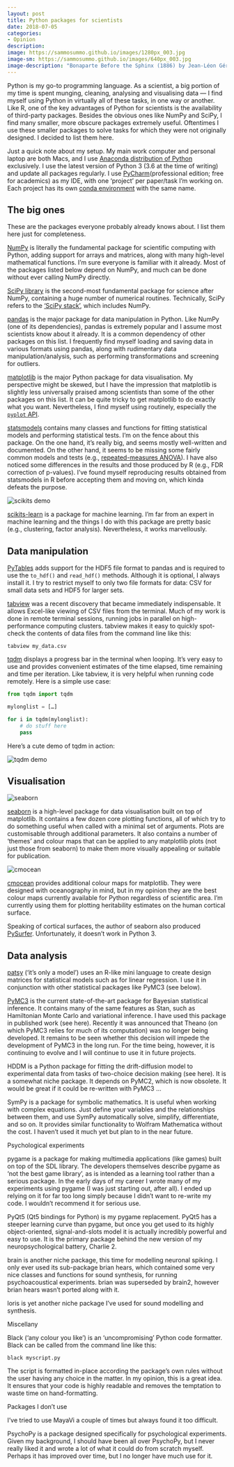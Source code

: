 ```yaml
---
layout: post
title: Python packages for scientists
date: 2018-07-05
categories:
- Opinion
description:
image: https://sammosummo.github.io/images/1280px_003.jpg
image-sm: https://sammosummo.github.io/images/640px_003.jpg
image-description: "Bonaparte Before the Sphinx (1886) by Jean-Léon Gérôme"
---
```


Python is my go-to programming language. As a scientist, a big portion of my time is spent munging, cleaning, analysing and visualising data — I find myself using Python in virtually all of these tasks, in one way or another. Like R, one of the key advantages of Python for scientists is the availability of third-party packages. Besides the obvious ones like NumPy and SciPy, I find many smaller, more obscure packages extremely useful. Oftentimes I use these smaller packages to solve tasks for which they were not originally designed. I decided to list them here.

Just a quick note about my setup. My main work computer and personal laptop are both Macs, and I use [Anaconda distribution of Python](https://www.anaconda.com/download) exclusively. I use the latest version of Python 3 (3.6 at the time of writing) and update all packages regularly. I use [PyCharm](https://www.jetbrains.com/pycharm)(professional edition; free for academics) as my IDE, with one ‘project’ per paper/task I’m working on. Each project has its own [conda environment](https://conda.io/docs/user-guide/tasks/manage-environments.html) with the same name.

## The big ones

These are the packages everyone probably already knows about. I list them here just for completeness.

[NumPy](http://www.numpy.org) is literally the fundamental package for scientific computing with Python, adding support for arrays and matrices, along with many high-level mathematical functions. I’m sure everyone is familiar with it already. Most of the packages listed below depend on NumPy, and much can be done without ever calling NumPy directly.

[SciPy library](https://www.scipy.org/scipylib/index.html) is the second-most fundamental package for science after NumPy, containing a huge number of numerical routines. Technically, SciPy refers to the [‘SciPy stack’](https://www.scipy.org), which includes NumPy.

[pandas](https://pandas.pydata.org) is the major package for data manipulation in Python. Like NumPy (one of its dependencies), pandas is extremely popular and I assume most scientists know about it already. It is a common dependency of other packages on this list. I frequently find myself loading and saving data in various formats using pandas, along with rudimentary data manipulation/analysis, such as performing transformations and screening for outliers.

[matplotlib](https://matplotlib.org) is the major Python package for data visualisation. My perspective might be skewed, but I have the impression that matplotlib is slightly less universally praised among scientists than some of the other packages on this list. It can be quite tricky to get matplotlib to do exactly what you want. Nevertheless, I find myself using routinely, especially the [`pyplot` API](https://matplotlib.org/api/pyplot_summary.html).

[statsmodels](http://www.statsmodels.org/stable/index.html) contains many classes and functions for fitting statistical models and performing statistical tests. I’m on the fence about this package. On the one hand, it’s really big, and seems mostly well-written and documented. On the other hand, it seems to be missing some fairly common models and tests (e.g., [repeated-measures ANOVA](https://github.com/statsmodels/statsmodels/issues/749)). I have also noticed some differences in the results and those produced by R (e.g., FDR correction of p-values). I’ve found myself reproducing results obtained from statsmodels in R before accepting them and moving on, which kinda defeats the purpose.

![scikits demo](http://scikit-learn.org/stable/_images/sphx_glr_plot_classifier_comparison_001.png)

[scikits-learn](http://scikit-learn.org/stable/) is a package for machine learning. I’m far from an expert in machine learning and the things I do with this package are pretty basic (e.g., clustering, factor analysis). Nevertheless, it works marvellously.

## Data manipulation

[PyTables](https://www.pytables.org) adds support for the HDF5 file format to pandas and is required to use the `to_hdf()` and `read_hdf()` methods. Although it is optional, I always install it. I try to restrict myself to only two file formats for data: CSV for small data sets and HDF5 for larger sets.

[tabview](https://github.com/TabViewer/tabview) was a recent discovery that became immediately indispensable. It allows Excel-like viewing of CSV files from the terminal. Much of my work is done in remote terminal sessions, running jobs in parallel on high-performance computing clusters. tabview makes it easy to quickly spot-check the contents of data files from the command line like this:

```
tabview my_data.csv
```

[tqdm](https://pypi.org/project/tqdm/) displays a progress bar in the terminal when looping. It’s very easy to use and provides convenient estimates of the time elapsed, time remaining and time per iteration. Like tabview, it is very helpful when running code remotely. Here is a simple use case:

~~~python
from tqdm import tqdm

mylonglist = […]

for i in tqdm(mylonglist):
    # do stuff here
    pass
~~~

Here’s a cute demo of tqdm in action:

![tqdm demo](https://warehouse-camo.cmh1.psfhosted.org/1e5bc2088d8bd1edf2ddaaffa21435c0fee10a03/68747470733a2f2f7261772e67697468756275736572636f6e74656e742e636f6d2f7471646d2f7471646d2f6d61737465722f696d616765732f7471646d2e676966)

## Visualisation

![seaborn](https://tryolabs.com/images/blog/post-images/2017-03-16-pandas-seaborn-a-guide-to-handle-visualize-data-elegantly/heatmap_2.994292b9.png)

[seaborn](https://seaborn.pydata.org) is a high-level package for data visualisation built on top of matplotlib. It contains a few dozen core plotting functions, all of which try to do something useful when called with a minimal set of arguments. Plots are customisable through additional parameters. It also contains a number of ‘themes’ and colour maps that can be applied to any matplotlib plots (not just those from seaborn) to make them more visually appealing or suitable for publication.

![cmocean](https://matplotlib.org/cmocean//index-2.hires.png)

[cmocean](https://matplotlib.org/cmocean) provides additional colour maps for matplotlib. They were designed with oceanography in mind, but in my opinion they are the best colour maps currently available for Python regardless of scientific area. I’m currently using them for plotting heritability estimates on the human cortical surface.

Speaking of cortical surfaces, the author of seaborn also produced [PySurfer](https://pysurfer.github.io). Unfortunately, it doesn’t work in Python 3.

## Data analysis

[patsy](https://patsy.readthedocs.io/en/latest/) (‘it’s only a model’) uses an R-like mini language to create design matrices for statistical models such as for linear regression. I use it in conjunction with other statistical packages like PyMC3 (see below).

[PyMC3](https://docs.pymc.io) is the current state-of-the-art package for Bayesian statistical inference. It contains many of the same features as Stan, such as Hamiltonian Monte Carlo and variational inference. I have used this package in published work (see here). Recently it was announced that Theano (on which PyMC3 relies for much of its computation) was no longer being developed. It remains to be seen whether this decision will impede the development of PyMC3 in the long run. For the time being, however, it is continuing to evolve and I will continue to use it in future projects.

HDDM is a Python package for fitting the drift-diffusion model to experimental data from tasks of two-choice decision making (see here). It is a somewhat niche package. It depends on PyMC2, which is now obsolete. It would be great if it could be re-written with PyMC3 …

SymPy is a package for symbolic mathematics. It is useful when working with complex equations. Just define your variables and the relationships between them, and use SymPy automatically solve, simplify, differentiate, and so on. It provides similar functionality to Wolfram Mathematica without the cost. I haven’t used it much yet but plan to in the near future.

Psychological experiments

pygame is a package for making multimedia applications (like games) built on top of the SDL library. The developers themselves describe pygame as ‘not the best game library’, as is intended as a learning tool rather than a serious package. In the early days of my career I wrote many of my experiments using pygame (I was just starting out, after all). I ended up relying on it for far too long simply because I didn’t want to re-write my code. I wouldn’t recommend it for serious use.

PyQt5 (Qt5 bindings for Python) is my pygame replacement. PyQt5 has a steeper learning curve than pygame, but once you get used to its highly object-oriented, signal-and-slots model it is actually incredibly powerful and easy to use. It is the primary package behind the new version of my neuropsychological battery, Charlie 2.

brain is another niche package, this time for modelling neuronal spiking. I only ever used its sub-package brian hears, which contained some very nice classes and functions for sound synthesis, for running psychoacoustical experiments. brian was superseded by brain2, however brian hears wasn’t ported along with it.

loris is yet another niche package I’ve used for sound modelling and synthesis.

Miscellany

Black (‘any colour you like’) is an ‘uncompromising’ Python code formatter. Black can be called from the command line like this:

```
black myscript.py
```

The script is formatted in-place according the package’s own rules without the user having any choice in the matter. In my opinion, this is a great idea. It ensures that your code is highly readable and removes the temptation to waste time on hand-formatting.

Packages I don’t use

I’ve tried to use MayaVi a couple of times but always found it too difficult.

PsychoPy is a package designed specifically for psychological experiments. Given my background, I should have been all over PsychoPy, but I never really liked it and wrote a lot of what it could do from scratch myself. Perhaps it has improved over time, but I no longer have much use for it.







